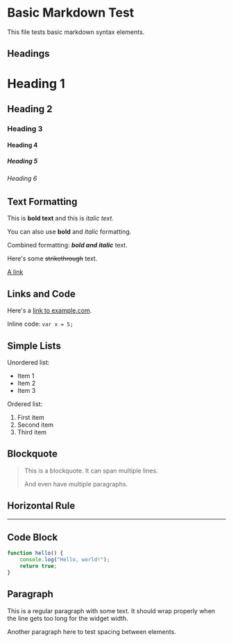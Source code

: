 # Basic Markdown Test

This file tests basic markdown syntax elements.

## Headings

# Heading 1
## Heading 2
### Heading 3
#### Heading 4
##### Heading 5
###### Heading 6

## Text Formatting

This is **bold text** and this is *italic text*.

You can also use __bold__ and _italic_ formatting.

Combined formatting: ***bold and italic*** text.

Here's some ~~strikethrough~~ text.

[A link](https://google.com)

## Links and Code

Here's a [link to example.com](https://example.com).

Inline code: `var x = 5;`

## Simple Lists

Unordered list:
- Item 1
- Item 2
- Item 3

Ordered list:
1. First item
2. Second item
3. Third item

## Blockquote

> This is a blockquote.
> It can span multiple lines.
>
> And even have multiple paragraphs.

## Horizontal Rule

---

## Code Block

```javascript
function hello() {
    console.log("Hello, world!");
    return true;
}
```

## Paragraph

This is a regular paragraph with some text. It should wrap properly when the line gets too long for the widget width.

Another paragraph here to test spacing between elements.
